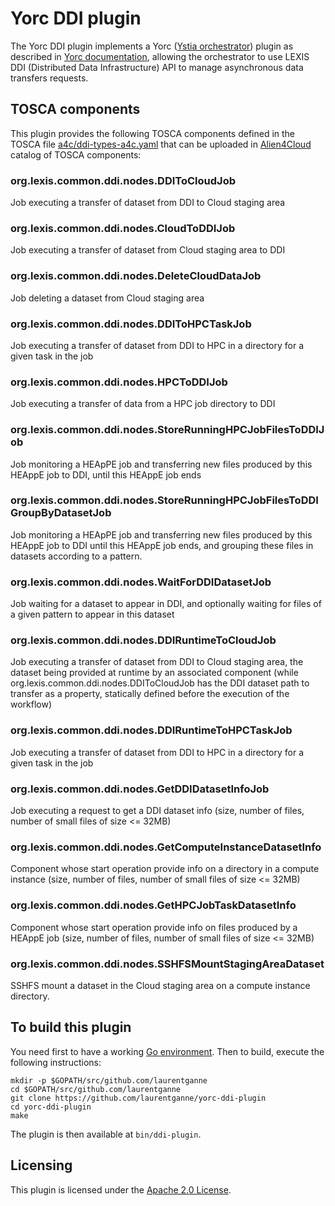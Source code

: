 # Yorc DDI plugin

The Yorc DDI plugin implements a Yorc ([Ystia orchestrator](https://github.com/ystia/yorc/)) plugin as described in [Yorc documentation](https://yorc.readthedocs.io/en/latest/plugins.html), allowing the orchestrator to use 
LEXIS DDI (Distributed Data Infrastructure) API to manage asynchronous data transfers requests.

## TOSCA components

This plugin provides the following TOSCA components defined in the TOSCA file [a4c/ddi-types-a4c.yaml](a4c/ddi-types-a4c.yaml)
that can be uploaded in [Alien4Cloud](https://alien4cloud.github.io/) catalog of TOSCA components:

### org.lexis.common.ddi.nodes.DDIToCloudJob
Job executing a transfer of dataset from DDI to Cloud staging area
### org.lexis.common.ddi.nodes.CloudToDDIJob
Job executing a transfer of dataset from Cloud staging area to DDI
### org.lexis.common.ddi.nodes.DeleteCloudDataJob
Job deleting a dataset from Cloud staging area
### org.lexis.common.ddi.nodes.DDIToHPCTaskJob
Job executing a transfer of dataset from DDI to HPC in a directory for a given
task in the job
### org.lexis.common.ddi.nodes.HPCToDDIJob
Job executing a transfer of data from a HPC job directory to DDI
### org.lexis.common.ddi.nodes.StoreRunningHPCJobFilesToDDIJob
Job monitoring a HEApPE job and transferring new files produced by this HEAppE job
to DDI, until this HEAppE job ends
### org.lexis.common.ddi.nodes.StoreRunningHPCJobFilesToDDIGroupByDatasetJob
Job monitoring a HEApPE job and transferring new files produced by this HEAppE job
to DDI until this HEAppE job ends, and grouping these files in datasets according
to a pattern.
### org.lexis.common.ddi.nodes.WaitForDDIDatasetJob
Job waiting for a dataset to appear in DDI, and optionally waiting for files of
a given pattern to appear in this dataset
### org.lexis.common.ddi.nodes.DDIRuntimeToCloudJob
Job executing a transfer of dataset from DDI to Cloud staging area, the dataset
being provided at runtime by an associated component
(while org.lexis.common.ddi.nodes.DDIToCloudJob has the DDI dataset path to
transfer as a property, statically defined before the execution of the workflow)
### org.lexis.common.ddi.nodes.DDIRuntimeToHPCTaskJob
Job executing a transfer of dataset from DDI to HPC in a directory for a given
task in the job
### org.lexis.common.ddi.nodes.GetDDIDatasetInfoJob
Job executing a request to get a DDI dataset info (size, number of files, number
of small files of size <= 32MB)
### org.lexis.common.ddi.nodes.GetComputeInstanceDatasetInfo
Component whose start operation provide info on a directory in a compute
instance (size, number of files, number of small files of size <= 32MB)
### org.lexis.common.ddi.nodes.GetHPCJobTaskDatasetInfo
Component whose start operation provide info on files produced by a HEAppE job
(size, number of files, number of small files of size <= 32MB)
### org.lexis.common.ddi.nodes.SSHFSMountStagingAreaDataset
SSHFS mount a dataset in the Cloud staging area on a compute instance directory.

## To build this plugin

You need first to have a working [Go environment](https://golang.org/doc/install).
Then to build, execute the following instructions:

```
mkdir -p $GOPATH/src/github.com/laurentganne
cd $GOPATH/src/github.com/laurentganne
git clone https://github.com/laurentganne/yorc-ddi-plugin
cd yorc-ddi-plugin
make
```

The plugin is then available at `bin/ddi-plugin`.

## Licensing

This plugin is licensed under the [Apache 2.0 License](LICENSE).
